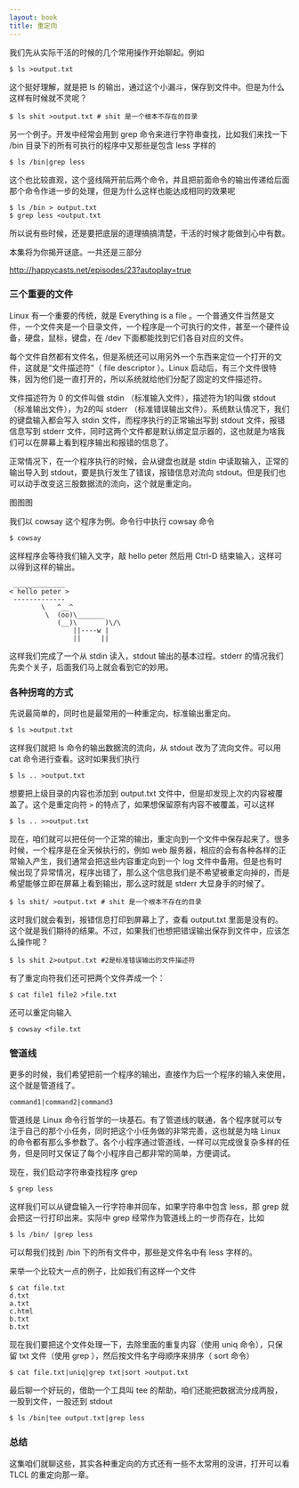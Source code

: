 ```yaml
---
layout: book
title: 重定向
---
```


我们先从实际干活的时候的几个常用操作开始聊起。例如

    $ ls >output.txt

这个挺好理解，就是把 ls 的输出，通过这个小漏斗，保存到文件中。但是为什么这样有时候就不灵呢？

    $ ls shit >output.txt # shit 是一个根本不存在的目录

另一个例子。开发中经常会用到 grep 命令来进行字符串查找，比如我们来找一下 /bin 目录下的所有可执行的程序中又那些是包含 less 字样的

    $ ls /bin|grep less

这个也比较直观，这个竖线隔开前后两个命令，并且把前面命令的输出传递给后面那个命令作进一步的处理，但是为什么这样也能达成相同的效果呢

    $ ls /bin > output.txt
    $ grep less <output.txt

所以说有些时候，还是要把底层的道理搞搞清楚，干活的时候才能做到心中有数。

本集将为你揭开谜底。一共还是三部分


<http://happycasts.net/episodes/23?autoplay=true>


### 三个重要的文件

Linux 有一个重要的传统，就是 Everything is a file 。一个普通文件当然是文件，一个文件夹是一个目录文件，一个程序是一个可执行的文件，甚至一个硬件设备，硬盘，鼠标，键盘，在 /dev 下面都能找到它们各自对应的文件。

每个文件自然都有文件名，但是系统还可以用另外一个东西来定位一个打开的文件，这就是“文件描述符”（ file descriptor ）。Linux 启动后，有三个文件很特殊，因为他们是一直打开的，所以系统就给他们分配了固定的文件描述符。

文件描述符为 0 的文件叫做 stdin （标准输入文件），描述符为1的叫做 stdout （标准输出文件），为2的叫 stderr （标准错误输出文件）。系统默认情况下，我们的键盘输入都会写入 stdin 文件，而程序执行的正常输出写到 stdout 文件，报错信息写到 stderr 文件，同时这两个文件都是默认绑定显示器的，这也就是为啥我们可以在屏幕上看到程序输出和报错的信息了。

正常情况下，在一个程序执行的时候，会从键盘也就是 stdin 中读取输入，正常的输出导入到 stdout，要是执行发生了错误，报错信息对流向 stdout。但是我们也可以动手改变这三股数据流的流向，这个就是重定向。

图图图


我们以 cowsay 这个程序为例。命令行中执行 cowsay 命令

    $ cowsay

这样程序会等待我们输入文字，敲 hello peter 然后用 Ctrl-D 结束输入，这样可以得到这样的输出。

     _____________
    < hello peter >
     -------------
            \   ^__^
             \  (oo)\_______
                (__)\       )\/\
                    ||----w |
                    ||     ||

这样我们完成了一个从 stdin 读入，stdout 输出的基本过程。stderr 的情况我们先卖个关子，后面我们马上就会看到它的妙用。

### 各种拐弯的方式

先说最简单的，同时也是最常用的一种重定向，标准输出重定向。

    $ ls >output.txt

这样我们就把 ls 命令的输出数据流的流向，从 stdout 改为了流向文件。可以用 cat 命令进行查看。这时如果我们执行

    $ ls .. >output.txt

想要把上级目录的内容也添加到 output.txt 文件中，但是却发现上次的内容被覆盖了。这个是重定向符 `>` 的特点了，如果想保留原有内容不被覆盖，可以这样

    $ ls .. >>output.txt

现在，咱们就可以把任何一个正常的输出，重定向到一个文件中保存起来了。很多时候，一个程序是在全天候执行的，例如 web 服务器，相应的会有各种各样的正常输入产生，我们通常会把这些内容重定向到一个 log 文件中备用。但是也有时候出现了异常情况，程序出错了，那么这个信息我们是不希望被重定向掉的，而是希望能够立即在屏幕上看到输出，那么这时就是 stderr 大显身手的时候了。

    $ ls shit/ >output.txt # shit 是一个根本不存在的目录

这时我们就会看到，报错信息打印到屏幕上了，查看 output.txt 里面是没有的。这个就是我们期待的结果。不过，如果我们也想把错误输出保存到文件中，应该怎么操作呢？

    $ ls shit 2>output.txt #2是标准错误输出的文件描述符


有了重定向符我们还可把两个文件弄成一个：

    $ cat file1 file2 >file.txt


还可以重定向输入

    $ cowsay <file.txt


### 管道线

更多的时候，我们希望把前一个程序的输出，直接作为后一个程序的输入来使用，这个就是管道线了。

    command1|command2|command3

管道线是 Linux 命令行哲学的一块基石。有了管道线的联通，各个程序就可以专注于自己的那个小任务，同时把这个小任务做的非常完善，这也就是为啥 Linux 的命令都有那么多参数了。各个小程序通过管道线，一样可以完成很复杂多样的任务，但是同时又保证了每个小程序自己都非常的简单，方便调试。

现在，我们启动字符串查找程序 grep

    $ grep less

这样我们可以从键盘输入一行字符串并回车，如果字符串中包含 less，那 grep 就会把这一行打印出来。实际中 grep 经常作为管道线上的一步而存在，比如

    $ ls /bin/ |grep less

可以帮我们找到 /bin 下的所有文件中，那些是文件名中有 less 字样的。

来举一个比较大一点的例子，比如我们有这样一个文件

    $ cat file.txt
    d.txt
    a.txt
    c.html
    b.txt
    b.txt

现在我们要把这个文件处理一下，去除里面的重复内容（使用 uniq 命令），只保留 txt 文件（使用 grep ），然后按文件名字母顺序来排序（ sort 命令）

    $ cat file.txt|uniq|grep txt|sort >output.txt

最后聊一个好玩的，借助一个工具叫 tee 的帮助，咱们还能把数据流分成两股，一股到文件，一股还到 stdout

    $ ls /bin|tee output.txt|grep less


### 总结

这集咱们就聊这些，其实各种重定向的方式还有一些不太常用的没讲，打开可以看 TLCL 的重定向那一章。
